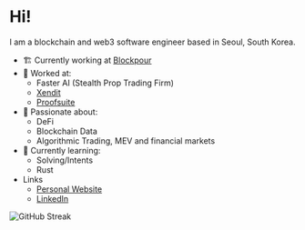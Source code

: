 # Hi!
 I am a blockchain and web3 software engineer based in Seoul, South Korea. 
- 🏗️ Currently working at [Blockpour](https://www.blockpour.com/)
- 💼 Worked at:
  - Faster AI (Stealth Prop Trading Firm)
  - [Xendit](https://www.xendit.co/en/)
  - [Proofsuite](https://github.com/proofsuite)
- 🔭 Passionate about:
  - DeFi
  - Blockchain Data
  - Algorithmic Trading, MEV and financial markets
- 🌱 Currently learning:
  - Solving/Intents
  - Rust
- Links
  - [Personal Website](https://www.davidvanisacker.com/)
  - [LinkedIn](https://www.linkedin.com/in/david-van-isacker/)

![GitHub Streak](https://github-readme-streak-stats.herokuapp.com/?user=dvisacker)
